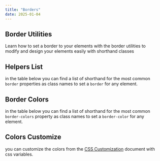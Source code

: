 ```yaml
---
title: "Borders"
date: 2025-01-04
---
```


## Border Utilities

Learn how to set a border to your elements with the border utilities to modify and design your elements easily with shorthand classes

## Helpers List

in the table below you can find a list of shorthand for the most common `border` properties as class names to set a `border` for any element.

## Border Colors

in the table below you can find a list of shorthand for the most common `border-colors` property as class names to set a `border-color` for any element.

## Colors Customize

you can customize the colors from the [CSS Customization](http://phenix.localhost/test/css-customize/) document with css variables.
